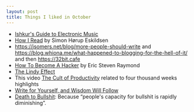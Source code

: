 ```yaml
---
layout: post
title: Things I liked in October
---
```


- [Ishkur's Guide to Electronic Music](https://ishkur.kenxaj.cyou/)
- [How I Read](https://sirupsen.com/read) by Simon Hørup Eskildsen
- https://jsomers.net/blog/more-people-should-write and https://blog.whiona.me/what-happened-to-blogging-for-the-hell-of-it/ and then https://32bit.cafe
- [How To Become A Hacker](http://www.catb.org/~esr/faqs/hacker-howto.html) by Eric Steven Raymond
- [The Lindy Effect](https://en.wikipedia.org/wiki/Lindy_effect)
- This video [The Cult of Productivity](https://www.youtube.com/watch?v=cTMTZ7PAMYE) related to four thousand weeks highlights
- [Write for Yourself, and Wisdom Will Follow](https://moretothat.com/writing-and-wisdom/)
- [Death to Bullshit](https://deathtobullshit.com/): Because “people's capacity for bullshit is rapidly diminishing”.
